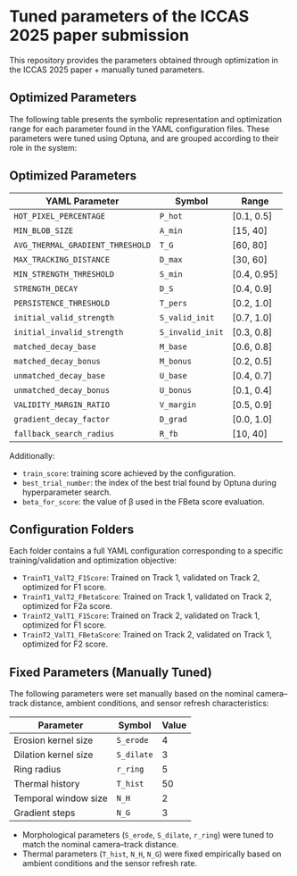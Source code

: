 # Tuned parameters of the ICCAS 2025 paper submission

This repository provides the parameters obtained through optimization in the ICCAS 2025 paper + manually tuned parameters.

## Optimized Parameters

The following table presents the symbolic representation and optimization range for each parameter found in the YAML configuration files. These parameters were tuned using Optuna, and are grouped according to their role in the system:

## Optimized Parameters

| YAML Parameter                    | Symbol        | Range         |
|----------------------------------|---------------|---------------|
| `HOT_PIXEL_PERCENTAGE`           | `P_hot`       | [0.1, 0.5]     |
| `MIN_BLOB_SIZE`                  | `A_min`       | [15, 40]       |
| `AVG_THERMAL_GRADIENT_THRESHOLD`| `T_G`         | [60, 80]       |
| `MAX_TRACKING_DISTANCE`          | `D_max`       | [30, 60]       |
| `MIN_STRENGTH_THRESHOLD`         | `S_min`       | [0.4, 0.95]    |
| `STRENGTH_DECAY`                 | `D_S`         | [0.4, 0.9]     |
| `PERSISTENCE_THRESHOLD`          | `T_pers`      | [0.2, 1.0]     |
| `initial_valid_strength`         | `S_valid_init`| [0.7, 1.0]     |
| `initial_invalid_strength`       | `S_invalid_init`| [0.3, 0.8]   |
| `matched_decay_base`            | `M_base`      | [0.6, 0.8]     |
| `matched_decay_bonus`           | `M_bonus`     | [0.2, 0.5]     |
| `unmatched_decay_base`          | `U_base`      | [0.4, 0.7]     |
| `unmatched_decay_bonus`         | `U_bonus`     | [0.1, 0.4]     |
| `VALIDITY_MARGIN_RATIO`         | `V_margin`    | [0.5, 0.9]     |
| `gradient_decay_factor`         | `D_grad`      | [0.0, 1.0]     |
| `fallback_search_radius`        | `R_fb`        | [10, 40]       |

Additionally:
- `train_score`: training score achieved by the configuration.
- `best_trial_number`: the index of the best trial found by Optuna during hyperparameter search.
- `beta_for_score`: the value of β used in the FBeta score evaluation.

## Configuration Folders

Each folder contains a full YAML configuration corresponding to a specific training/validation and optimization objective:

- `TrainT1_ValT2_F1Score`: Trained on Track 1, validated on Track 2, optimized for F1 score.
- `TrainT1_ValT2_FBetaScore`: Trained on Track 1, validated on Track 2, optimized for F2a score.
- `TrainT2_ValT1_F1Score`: Trained on Track 2, validated on Track 1, optimized for F1 score.
- `TrainT2_ValT1_FBetaScore`: Trained on Track 2, validated on Track 1, optimized for F2 score.

## Fixed Parameters (Manually Tuned)

The following parameters were set manually based on the nominal camera–track distance, ambient conditions, and sensor refresh characteristics:

| Parameter             | Symbol              | Value        |
|-----------------------|---------------------|--------------|
| Erosion kernel size   | `S_erode`           | 4            |
| Dilation kernel size  | `S_dilate`          | 3            |
| Ring radius           | `r_ring`            | 5      |
| Thermal history       | `T_hist`            | 50           |
| Temporal window size  | `N_H`               | 2            |
| Gradient steps        | `N_G`               | 3            |

- Morphological parameters (`S_erode`, `S_dilate`, `r_ring`) were tuned to match the nominal camera–track distance.
- Thermal parameters (`T_hist`, `N_H`, `N_G`) were fixed empirically based on ambient conditions and the sensor refresh rate.

